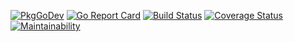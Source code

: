[![PkgGoDev](https://pkg.go.dev/badge/github.com/oklahomer/go-kasumi)](https://pkg.go.dev/github.com/oklahomer/go-kasumi)
[![Go Report Card](https://goreportcard.com/badge/github.com/oklahomer/go-kasumi)](https://goreportcard.com/report/github.com/oklahomer/go-kasumi)
[![Build Status](https://travis-ci.org/oklahomer/go-kasumi.svg?branch=master)](https://travis-ci.org/oklahomer/go-kasumi)
[![Coverage Status](https://coveralls.io/repos/github/oklahomer/go-kasumi/badge.svg?branch=master)](https://coveralls.io/github/oklahomer/go-kasumi?branch=master)
[![Maintainability](https://api.codeclimate.com/v1/badges/b539bc7523870d7b3e59/maintainability)](https://codeclimate.com/github/oklahomer/go-kasumi/maintainability)